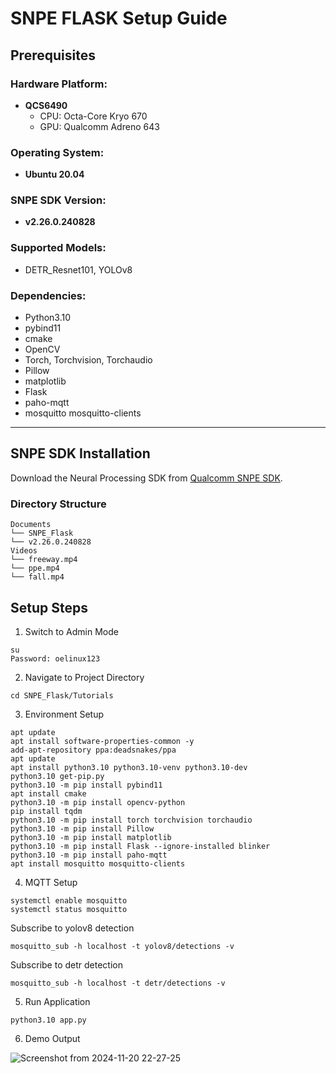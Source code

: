 # SNPE FLASK Setup Guide

## Prerequisites

### Hardware Platform:
- **QCS6490**
  - CPU: Octa-Core Kryo 670 
  - GPU: Qualcomm Adreno 643

### Operating System:
- **Ubuntu 20.04**

### SNPE SDK Version:
- **v2.26.0.240828**

### Supported Models:
- DETR_Resnet101, YOLOv8

### Dependencies:
- Python3.10
- pybind11
- cmake
- OpenCV
- Torch, Torchvision, Torchaudio
- Pillow
- matplotlib
- Flask
- paho-mqtt
- mosquitto mosquitto-clients
---

## SNPE SDK Installation

Download the Neural Processing SDK from [Qualcomm SNPE SDK](https://www.qualcomm.com/developer/software/neural-processing-sdk-for-ai).

### Directory Structure
```
Documents
└── SNPE_Flask
└── v2.26.0.240828
Videos
└── freeway.mp4
└── ppe.mp4
└── fall.mp4
```

## Setup Steps
1. Switch to Admin Mode
```
su
Password: oelinux123
```

2. Navigate to Project Directory
```
cd SNPE_Flask/Tutorials
```

3. Environment Setup
```
apt update
apt install software-properties-common -y
add-apt-repository ppa:deadsnakes/ppa
apt update
apt install python3.10 python3.10-venv python3.10-dev
python3.10 get-pip.py
python3.10 -m pip install pybind11
apt install cmake
python3.10 -m pip install opencv-python
pip install tqdm
python3.10 -m pip install torch torchvision torchaudio
python3.10 -m pip install Pillow
python3.10 -m pip install matplotlib
python3.10 -m pip install Flask --ignore-installed blinker
python3.10 -m pip install paho-mqtt
apt install mosquitto mosquitto-clients
```

4. MQTT Setup
```
systemctl enable mosquitto
systemctl status mosquitto
```
Subscribe to yolov8 detection
```
mosquitto_sub -h localhost -t yolov8/detections -v
```
Subscribe to detr detection
```
mosquitto_sub -h localhost -t detr/detections -v
```

5. Run Application
```
python3.10 app.py
```

6. Demo Output

![Screenshot from 2024-11-20 22-27-25](https://github.com/user-attachments/assets/48dd959c-8b56-4b08-a4f8-f379255f2386)



